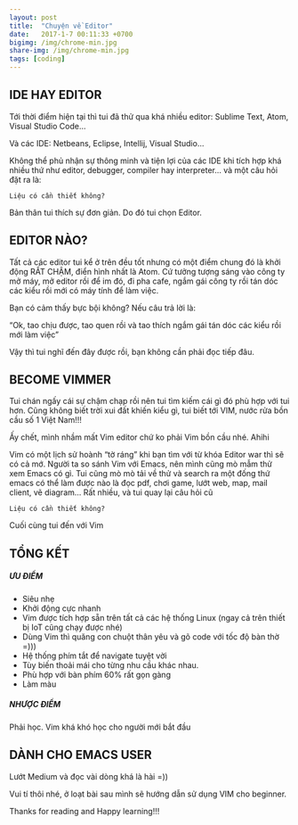 ```yaml
---
layout: post
title:  "Chuyện về Editor"
date:   2017-1-7 00:11:33 +0700
bigimg: /img/chrome-min.jpg
share-img: /img/chrome-min.jpg
tags: [coding]
---
```


## IDE HAY EDITOR
Tới thời điểm hiện tại thì tui đã thử qua khá nhiều editor: Sublime Text, Atom, Visual Studio Code…

Và các IDE: Netbeans, Eclipse, Intellij, Visual Studio…

Không thể phủ nhận sự thông minh và tiện lợi của các IDE khi tích hợp khá nhiều thứ như editor, debugger, compiler hay interpreter… và một câu hỏi đặt ra là:

    Liệu có cần thiết không?

Bản thân tui thích sự đơn giản. Do đó tui chọn Editor.

## EDITOR NÀO?
Tất cả các editor tui kể ở trên đều tốt nhưng có một điểm chung đó là khởi động RẤT CHẬM, điển hình nhất là Atom. Cứ tưởng tượng sáng vào công ty mở máy, mở editor rồi để im đó, đi pha cafe, ngắm gái công ty rồi tán dóc các kiểu rồi mới có máy tính để làm việc.

Bạn có cảm thấy bực bội không? Nếu câu trả lời là:

“Ok, tao chịu được, tao quen rồi và tao thích ngắm gái tán dóc các kiểu rồi mới làm việc”

Vậy thì tui nghĩ đến đây được rồi, bạn không cần phải đọc tiếp đâu.
## BECOME VIMMER
Tui chán ngấy cái sự chậm chạp rồi nên tui tìm kiếm cái gì đó phù hợp với tui hơn. Cũng không biết trời xui đất khiến kiểu gì, tui biết tới VIM, nước rửa bồn cầu số 1 Việt Nam!!!

Ấy chết, mình nhầm mất Vim editor chứ ko phải Vim bồn cầu nhé. Ahihi

Vim có một lịch sử hoành “tờ ráng” khi bạn tìm với từ khóa Editor war thì sẽ có cả mớ. Người ta so sánh Vim với Emacs, nên mình cũng mò mẫm thử xem Emacs có gì.
Tui cũng mò mò tải về thử  và search ra một đống thứ emacs có thể làm được nào là đọc pdf, chơi game, lướt web, map, mail client, vẽ diagram… Rất nhiều, và tui quay lại câu hỏi cũ

    Liệu có cần thiết không?

Cuối cùng tui đến với Vim

## TỔNG KẾT

##### ƯU ĐIỂM
  - Siêu nhẹ
  - Khởi động cực nhanh
  - Vim được tích hợp sẵn trên tất cả các hệ thống Linux (ngay cả trên thiết bị IoT cũng chạy được nhé)
  - Dùng Vim thì quăng con chuột thân yêu và gõ code với tốc độ bàn thờ =)))
  - Hệ thống phím tắt để navigate tuyệt vời
  - Tùy biến thoải mái cho từng nhu cầu khác nhau.
  - Phù hợp với bàn phím 60% rất gọn gàng
  - Làm màu

##### NHƯỢC ĐIỂM
Phải học. Vim khá khó học cho người mới bắt đầu

## DÀNH CHO EMACS USER
Lướt Medium và đọc vài dòng khá là hài =))



Vui tí thôi nhé, ở loạt bài sau mình sẽ hướng dẫn sử dụng VIM cho beginner.

Thanks for reading and Happy learning!!!
